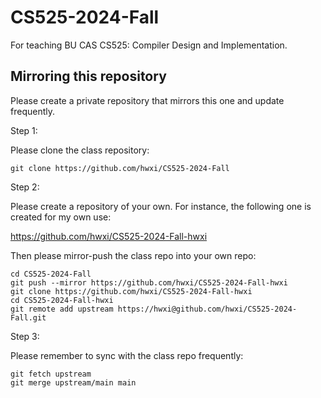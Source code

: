 # CS525-2024-Fall
For teaching BU CAS CS525: Compiler Design and Implementation.

## Mirroring this repository

Please create a private repository that mirrors this one and update
frequently.

Step 1:

Please clone the class repository:

```
git clone https://github.com/hwxi/CS525-2024-Fall
```

Step 2:

Please create a repository of your own.
For instance, the following one is created
for my own use:

https://github.com/hwxi/CS525-2024-Fall-hwxi

Then please mirror-push the class repo into your own repo:

```
cd CS525-2024-Fall
git push --mirror https://github.com/hwxi/CS525-2024-Fall-hwxi
git clone https://github.com/hwxi/CS525-2024-Fall-hwxi
cd CS525-2024-Fall-hwxi
git remote add upstream https://hwxi@github.com/hwxi/CS525-2024-Fall.git
```

Step 3:

Please remember to sync with the class repo frequently:

```
git fetch upstream
git merge upstream/main main
```
